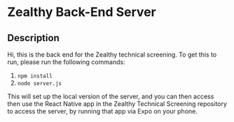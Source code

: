 # Zealthy Back-End Server 
## Description
Hi, this is the back end for the Zealthy technical screening. 
To get this to run, please run the following commands:
1. `npm install`
2. `node server.js`

This will set up the local version of the server, and 
you can then access then use the React Native app in the 
Zealthy Technical Screening repository to access the server, by 
running that app via Expo on your phone.
